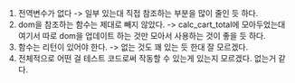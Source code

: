 1. 전역변수가 없다 -> 일부 있는대 직접 참조하는 부분을 많이 줄인 듯 하다.
2. dom을 참조하는 함수는 제대로 빼지 않았다. -> calc_cart_total에 모아두었는대 여기서 따로 dom을 업데이트 하는 것만 모아서 사용하는 것이 좋을 듯 하다.
3. 함수는 리턴이 있어야 한다. -> 없는 것도 꽤 있는 듯 한대 잘 모르겠다.
4. 전체적으로 어떤 걸 테스트 코드로써 작동할 수 있는게 있는지 모르겠다. 없는거 같다.
